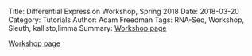 Title: Differential Expression Workshop, Spring 2018
Date: 2018-03-20
Category: Tutorials
Author: Adam Freedman
Tags: RNA-Seq, Workshop, Sleuth, kallisto,limma
Summary:  [Workshop page](/workshops/HarvardInformatics_DEworkshop_Spring2018.html) 

[Workshop page](/workshops/HarvardInformatics_DEworkshop_Spring2018.html)
